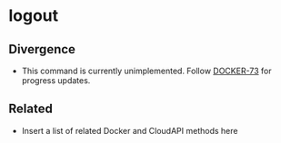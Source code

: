 # logout

## Divergence

- This command is currently unimplemented. Follow [DOCKER-73](http://smartos.org/bugview/DOCKER-73) for progress updates.

## Related

- Insert a list of related Docker and CloudAPI methods here